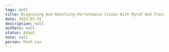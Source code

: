 ```yaml
---
tags: null
title: Diagnosing And Resolving Performance Issues With Pprof And Trace In Go
date: 2023-07-31
description: null
authors: null
status: Adopt
note: null
person: Minh Luu
---
```


